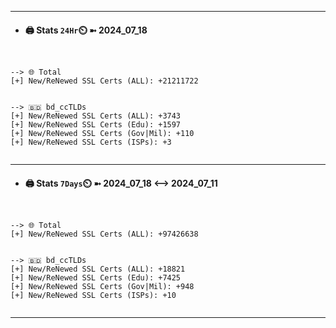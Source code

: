 

---
- #### 🖨️ **Stats** `24Hr`⏲️ ➼ 2024_07_18
```console


--> 🌐 Total
[+] New/ReNewed SSL Certs (ALL): +21211722


--> 🇧🇩 bd_ccTLDs
[+] New/ReNewed SSL Certs (ALL): +3743
[+] New/ReNewed SSL Certs (Edu): +1597
[+] New/ReNewed SSL Certs (Gov|Mil): +110
[+] New/ReNewed SSL Certs (ISPs): +3


```

---
- #### 🖨️ **Stats** `7Days`⏲️ ➼ 2024_07_18 <--> 2024_07_11
```console


--> 🌐 Total
[+] New/ReNewed SSL Certs (ALL): +97426638


--> 🇧🇩 bd_ccTLDs
[+] New/ReNewed SSL Certs (ALL): +18821
[+] New/ReNewed SSL Certs (Edu): +7425
[+] New/ReNewed SSL Certs (Gov|Mil): +948
[+] New/ReNewed SSL Certs (ISPs): +10


```

---

